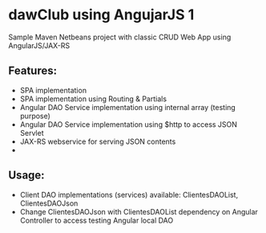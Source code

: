 dawClub using AngujarJS 1
==========

Sample Maven Netbeans project with classic CRUD Web App using AngularJS/JAX-RS

Features:
-------------
- SPA implementation
- SPA implementation using Routing & Partials
- Angular DAO Service implementation using internal array (testing purpose)
- Angular DAO Service implementation using $http to access JSON Servlet
- JAX-RS webservice for serving JSON contents
-

Usage:
-------------
 - Client DAO implementations (services) available: ClientesDAOList, ClientesDAOJson
 - Change ClientesDAOJson with ClientesDAOList dependency on Angular Controller to access testing Angular local DAO
